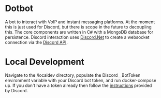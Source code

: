 # Dotbot

A bot to interact with VoIP and instant messaging platforms. At the moment this is just used for Discord, but there is scope in the future to decoupling this.
The core components are written in C# with a MongoDB database for persistence.
Discord interaction uses [Discord.Net](https://www.nuget.org/packages/Discord.Net) to create a websocket connection via the [Discord API](https://discord.com/developers/docs/intro).

# Local Development

Navigate to the /localdev directory, populate the Discord__BotToken environment variable with your Discord bot token, and run docker-compose up.
If you don't have a token already then follow the [instructions](https://discord.com/developers/docs/intro#bots-and-apps) provided by Discord.